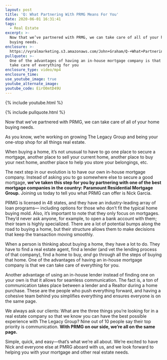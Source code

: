 ```yaml
---
layout: post
title: 'Q: What Partnering With PRMG Means For You'
date: 2020-06-01 16:31:41
tags:
  - Real Estate
excerpt: >-
  Now that we’ve partnered with PRMG, we can take care of all of your home
  buying needs.
enclosure: >-
  https://vyralmarketing.s3.amazonaws.com/John+Graham/Q-+What+Partnering+With+PRMG+Means+For+You.mp4
pullquote: >-
  One of the advantages of having an in-house mortgage company is that we can
  take care of everything for you
enclosure_type: video/mp4
enclosure_time:
use_youtube_image: true
youtube_alternate_image:
youtube_code: EirO0mtD49U
---
```


{% include youtube.html %}

{% include pullquote.html %}

Now that we’ve partnered with PRMG, we can take care of all of your home buying needs.

As you know, we’re working on growing The Legacy Group and being your one-stop shop for all things real estate.&nbsp;

When buying a home, it’s not unusual to have to go one place to secure a mortgage, another place to sell your current home, another place to buy your next home, another place to help you store your belongings, etc.

The next step in our evolution is to have our own in-house mortgage company. Instead of asking you to go somewhere else to secure a good mortgage, **we’ve taken this step for you by partnering with one of the best mortgage companies in the country: Paramount Residential Mortgage Group.** Joining us today to tell you what PRMG can offer is Nick Garcia.

PRMG is licensed in 48 states, and they have an industry-leading array of loan programs— including options for those who don’t fit the typical home buying mold. Also, it’s important to note that they only focus on mortgages. They’d never ask anyone, for example, to open a bank account with them; their team is highly specialized. There are a lot of potential bumps along the road to buying a home, but their structure allows them to make decisions that keep the transaction moving smoothly.&nbsp;

When a person is thinking about buying a home, they have a lot to do. They have to find a real estate agent, find a lender (and vet the lending process of that company), find a home to buy, *and* go through all the steps of buying that home. One of the advantages of having an in-house mortgage company is that we can take care of everything for you.&nbsp;

Another advantage of using an in-house lender instead of finding one on your own is that it allows for seamless communication. The fact is, a ton of communication takes place between a lender and a Realtor during a home purchase. These are the people who push everything forward, and having a cohesive team behind you simplifies everything and ensures everyone is on the same page.&nbsp;

We always ask our clients: What are the three things you’re looking for in a real estate company so that we know you can have the best possible experience with The Legacy Group? Nine out of 10 people say their top priority is communication. **With PRMG on our side, we’re all on the same page.&nbsp;**

Simple, quick, and easy—that’s what we’re all about. We’re excited to have Nick and everyone else at PMRG aboard with us, and we look forward to helping you with your mortgage and other real estate needs.